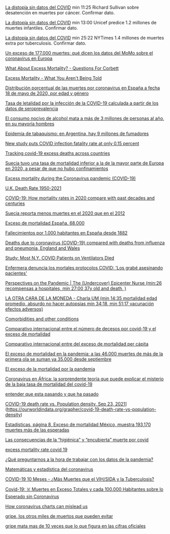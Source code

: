 
[La distopía sin datos del COVID](https://www.youtube.com/watch?v=2-Vq0nNHycE&t=94s) min 11:25  Richard Sullivan sobre desatención en muertes por cáncer. Confirmar dato. 

[La distopía sin datos del COVID](https://www.youtube.com/watch?v=2-Vq0nNHycE&t=94s) min 13:00 Unicef predice 1.2 millones de muertes infantiles. Confirmar dato.

[La distopía sin datos del COVID](https://www.youtube.com/watch?v=2-Vq0nNHycE&t=94s) min 25:22 NYTimes 1.4 millones de muertes extra por tuberculosis. Confirmar dato.

[Un exceso de 177.000 muertes: qué dicen los datos del MoMo sobre el coronavirus en Europa](https://magnet.xataka.com/en-diez-minutos/exceso-177-000-muertes-que-dicen-datos-momo-coronavirus-europa)

[What About Excess Mortality? - Questions For Corbett](https://odysee.com/@corbettreport:0/qfc073-excessdeaths:a)

[Excess Mortality - What You Aren't Being Told](https://odysee.com/@drsambailey:c/excess-mortality-what-you-aren-t-being:0)

[Distribución porcentual de las muertes por coronavirus en España a fecha 18 de mayo de 2020, por edad y género](https://es.statista.com/estadisticas/1125974/covid-19-porcentaje-de-fallecimientos-por-edad-y-genero-en-espana/)

[Tasa de letalidad por la infección de la COVID-19 calculada a partir de los datos de seroprevalencia](https://www.who.int/bulletin/volumes/99/1/20-265892-ab/es/?fbclid=IwAR34O9ICvLvRzR3YQuXW70cgsoHI6dOXUnfSp)

[El consumo nocivo de alcohol mata a más de 3 millones de personas al año, en su mayoría hombres](https://www.who.int/es/news/item/21-09-2018-harmful-use-of-alcohol-kills-more-than-3-million-people-each-year--most-of-them-men)

[Epidemia de tabaquismo: en Argentina, hay 9 millones de fumadores](https://www.caeme.org.ar/epidemia-de-tabaquismo-en-argentina-hay-9-millones-de-fumadores/#:~:text=El%20consumo%20de%20tabaco,fumadores%20expuestos%20al%20humo%20ajeno)

[New study puts COVID infection fatality rate at only 0.15 percent](https://www.lifesitenews.com/news/new-study-puts-covid-infection-fatality-rate-at-only-0.15-percent)

[Tracking covid-19 excess deaths across countries](https://www.economist.com/graphic-detail/coronavirus-excess-deaths-tracker)

[Suecia tuvo una tasa de mortalidad inferior a la de la mayor parte de Europa en 2020, a pesar de que no hubo confinamientos](https://fee.org.es/articulos/suecia-tuvo-una-tasa-de-mortalidad-inferior-a-la-de-la-mayor-parte-de-europa-en-2020-a-pesar-de-que-no-hubo-confinamientos/amp)

[Excess mortality during the Coronavirus pandemic (COVID-19)](https://ourworldindata.org/excess-mortality-covid)

[U.K. Death Rate 1950-2021](https://www.macrotrends.net/countries/GBR/united-kingdom/death-rate)

[COVID-19: How mortality rates in 2020 compare with past decades and centuries](https://news.sky.com/story/covid-19-how-mortality-rates-in-2020-compare-with-past-decades-and-centuries-12185275)

[Suecia reporta menos muertes en el 2020 que en el 2012](https://tierrapura.org/2021/03/11/suecia-reporta-menos-muertes-en-el-2020-que-en-el-2012-despues-de-rechazar-las-politicas-globalistas-del-virus-pcch/?v=1)

[Exceso de mortalidad España. 68.000](https://www.eldiario.es/sociedad/muertes-semana-dispara-mortalidad-coronavirus-12-enero_1_5959361.html)

[Fallecimientos por 1.000 habitantes en España desde 1882](https://www.elconfidencial.com/espana/2020-06-08/exceso-muertes-coronavirus-espana-gripe-1918_2626504/)

[Deaths due to coronavirus (COVID-19) compared with deaths from influenza and pneumonia, England and Wales](https://www.ons.gov.uk/peoplepopulationandcommunity/birthsdeathsandmarriages/deaths/bulletins/deathsduetocoronaviruscovid19comparedwithdeathsfrominfluenzaandpneumoniaenglandandwales/deathsoccurringbetween1januaryand31august2020)

[Study: Most N.Y. COVID Patients on Ventilators Died](https://www.webmd.com/lung/news/20200422/most-covid-19-patients-placed-on-ventilators-died-new-york-study-shows#1)

[Enfermera denuncia los mortales protocolos COVID: 'Los grabé asesinando pacientes'](https://trikooba.com/enfermera-denuncia-los-mortales-protocolos-covid-los-grabe-asesinando-pacientes/)

[Perspectives on the Pandemic | The (Undercover) Epicenter Nurse (min:26 recompensas a hospitales, min 27:00 37y old and death, )](https://odysee.com/@awakening-now:c/Perspectives-on-the-Pandemic_The-Undercover-Epicenter-Nurse:5)

[LA OTRA CARA DE LA MONEDA - Charla UM (min 14:35 mortalidad edad promedio, absurdo no hacer autopsias min 34:18, min 51:17 vacunación efectos adversos)](https://vimeo.com/547943549)

[Comorbidities and other conditions](https://www.cdc.gov/nchs/nvss/vsrr/covid_weekly/index.htm?fbclid=IwAR2-muRM3tB3uBdbTrmKwH1NdaBx6PpZo2kxotNwkUXlnbZXCwSRP2OmqsI)

[ Comparativo internacional entre el número de decesos por covid-19 y el exceso de mortalidad](https://datos.nexos.com.mx/el-exceso-de-mortalidad-un-comparativo-internacional/muertes-covid-1/)

[ Comparativo internacional entre del exceso de mortalidad per cápita](https://datos.nexos.com.mx/el-exceso-de-mortalidad-un-comparativo-internacional/muertes-covid-2/)

[El exceso de mortalidad en la pandemia: a las 46.000 muertes de más de la primera ola se suman ya 35.000 desde septiembre](https://www.eldiario.es/sociedad/muertes-esperadas-septiembre-evoluciona-peor-crisis-mortalidad-inicio-democracia-exceso-momo-8-de-junio_1_6946073.html)

[ El exceso de la mortalidad por la pandemia](https://www.fundacionmf.org.ar/visor-producto.php?cod_producto=5813)

[Coronavirus en África: la sorprendente teoría que puede explicar el misterio de la baja tasa de mortalidad del covid-19](https://www.bbc.com/mundo/noticias-internacional-54012501)

[entender que esta pasando y que ha pasado]([https://www.xataka.com/investigacion/our-world-in-data-web-imprescindible-para-entender-que-ha-pasado-esta-pasando-2020-2021](https://www.xataka.com/investigacion/our-world-in-data-web-imprescindible-para-entender-que-ha-pasado-esta-pasando-2020-2021))

[ COVID-19 death rate vs. Population density, Sep 23, 2021](https://ourworldindata.org/grapher/covid-19-death-rate-vs-population-density)](https://ourworldindata.org/grapher/covid-19-death-rate-vs-population-density)

[Estadísticas, página 8, Exceso de mortalidad México, muestra 193,170 muertes más de las esperadas]([https://coronavirus.gob.mx/wp-content/uploads/2020/10/BoletinIV_ExcesoMortalidad_SE39MX21102020.pdf](https://coronavirus.gob.mx/wp-content/uploads/2020/10/BoletinIV_ExcesoMortalidad_SE39MX21102020.pdf))

[ Las consecuencias de la “higiénica” y “encubierta” muerte por covid](https://elpais.com/ciencia/2021-04-24/las-consecuencias-de-la-higienica-y-encubierta-muerte-por-covid.html)

[excess mortality rate covid 19]([https://voxeu.org/article/us-excess-mortality-rate-covid-19-substantially-worse-europe-s](https://voxeu.org/article/us-excess-mortality-rate-covid-19-substantially-worse-europe-s))

[¿Qué preguntarnos a la hora de trabajar con los datos de la pandemia?]([https://youtu.be/FvEAw32W4rs](https://youtu.be/FvEAw32W4rs))

[Matemáticas y estadística del coronavirus]([https://www.connectas.org/labs/matematicas-estadistica-coronavirus/](https://www.connectas.org/labs/matematicas-estadistica-coronavirus/))

[COVID-19 10 Meses - ¿Más Muertes que el VIH/SIDA y la Tuberculosis?](https://www.youtube.com/watch?v=GowWgm7J6oE&ab_channel=laVidaenunGr%C3%A1fico)

[ Covid-19: ☠️ Muertes en Exceso Totales y cada 100.000 Habitantes sobre lo Esperado sin Coronavirus](https://www.youtube.com/watch?v=ZjlZJNeOLp8&ab_channel=Graf%C3%ADcamelo)

[ How coronavirus charts can mislead us](https://www.youtube.com/watch?v=O-3Mlj3MQ_Q&ab_channel=Vox)

[gripe, los otros miles de muertos que pueden evitar]([https://www.elindependiente.com/vida-sana/salud/2021/01/02/sin-noticias-de-la-gripe-los-otros-miles-de-muertos-que-las-mascarillas-pueden-evitar/](https://www.elindependiente.com/vida-sana/salud/2021/01/02/sin-noticias-de-la-gripe-los-otros-miles-de-muertos-que-las-mascarillas-pueden-evitar/))

[gripe mata mas de 10 veces que lo que figura en las cifras oficiales]([https://www.elindependiente.com/vida-sana/salud/2019/10/17/la-gripe-mata-hasta-10-veces-mas-de-lo-que-figura-en-las-cifras-oficiales/](https://www.elindependiente.com/vida-sana/salud/2019/10/17/la-gripe-mata-hasta-10-veces-mas-de-lo-que-figura-en-las-cifras-oficiales/))
[]()
[]()
[]()
[]()
[]()
[]()

